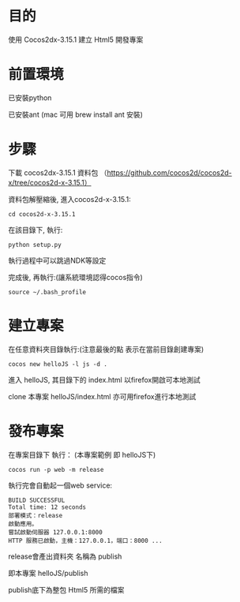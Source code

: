 # 目的
使用 Cocos2dx-3.15.1 建立 Html5 開發專案

# 前置環境
已安裝python

已安裝ant (mac 可用 brew install ant 安裝)

# 步驟
下載 cocos2dx-3.15.1 資料包 （https://github.com/cocos2d/cocos2d-x/tree/cocos2d-x-3.15.1）

資料包解壓縮後, 進入cocos2d-x-3.15.1:
```
cd cocos2d-x-3.15.1
```

在該目錄下, 執行:
```
python setup.py
```

執行過程中可以跳過NDK等設定

完成後, 再執行:(讓系統環境認得cocos指令)
```
source ~/.bash_profile
```

# 建立專案
在任意資料夾目錄執行:(注意最後的點 表示在當前目錄創建專案)
```
cocos new helloJS -l js -d .
```

進入 helloJS, 其目錄下的 index.html 以firefox開啟可本地測試

clone 本專案 helloJS/index.html 亦可用firefox進行本地測試

# 發布專案

在專案目錄下 執行： (本專案範例 即 helloJS下)
```
cocos run -p web -m release
```

執行完會自動起一個web service:
```
BUILD SUCCESSFUL
Total time: 12 seconds
部署模式：release
啟動應用。
嘗試啟動伺服器 127.0.0.1:8000
HTTP 服務已啟動，主機：127.0.0.1，端口：8000 ...
```

release會產出資料夾 名稱為 publish

即本專案 helloJS/publish

publish底下為整包 Html5 所需的檔案
